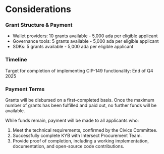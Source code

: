 # Considerations

### Grant Structure & Payment

* Wallet providers: 10 grants available - 5,000 ada per eligible applicant
* Governance tools: 5 grants available - 5,000 ada per eligible applicant
* SDKs: 5 grants available - 5,000 ada per eligible applicant

### Timeline

Target for completion of implementing CIP-149 functionality: End of Q4 2025

### Payment Terms

Grants will be disbursed on a first-completed basis. Once the maximum number of grants has been fulfilled and paid out, no further funds will be available.

While funds remain, payment will be made to all applicants who:

1. Meet the technical requirements, confirmed by the Civics Committee.
2. Successfully complete KYB with Intersect Procurement Team.
3. Provide proof of completion, including a working implementation, documentation, and open-source code contributions.
